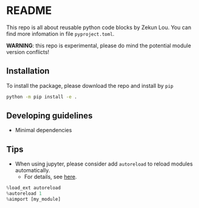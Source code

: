 # README

This repo is all about reusable python code blocks by Zekun Lou.
You can find more infomation in file `pyproject.toml`.

**WARNING**: this repo is experimental, please do mind the potential module version conflicts!


## Installation

To install the package, please download the repo and install by `pip`
```bash
python -m pip install -e .
```


## Developing guidelines

- Minimal dependencies


## Tips

- When using jupyter, please consider add `autoreload` to reload modules automatically.
    - For details, see [here](https://ipython.org/ipython-doc/3/config/extensions/autoreload.html).
```python
%load_ext autoreload
%autoreload 1
%aimport [my_module]
```


